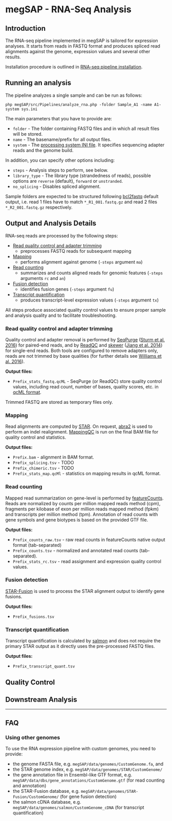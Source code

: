 # megSAP - RNA-Seq Analysis

## Introduction

The RNA-seq pipeline implemented in megSAP is tailored for expression
analyses. It starts from reads in FASTQ format and produces spliced read
alignments against the genome, expression values and several other
results.

Installation procedure is outlined in [RNA-seq pipeline
installation](installation_rna_pipeline.md).

## Running an analysis

The pipeline analyzes a single sample and can be run as follows:

```shell
php megSAP/src/Pipelines/analyze_rna.php -folder Sample_A1 -name A1-system sys.ini
```

The main parameters that you have to provide are:

* `folder` - The folder containing FASTQ files and in which all result
  files will be stored.
* `name` - The basename/prefix for all output files.
* `system` - The [processing system INI file](processing_system_ini_file.md).
  It specifies sequencing adapter reads and the genome build.

In addition, you can specify other options including:

* `steps` - Analysis steps to perform, see below.
* `library_type` - The library type (strandedness of reads), possible options
  are ``reverse`` (default), ``forward`` or ``unstranded``.
* `no_splicing` - Disables spliced alignment.

Sample folders are expected to be structured following [bcl2fastq]
default output, i.e. read 1 files have to match `*_R1_001.fastq.gz` and
read 2 files `*_R2_001.fastq.gz` respectively.

[bcl2fastq]: https://support.illumina.com/sequencing/sequencing_software/bcl2fastq-conversion-software.html

## Output and Analysis Details

RNA-seq reads are processed by the following steps:

* [Read quality control and adapter trimming](#read-quality-control-and-adapter-trimming)
  - preprocesses FASTQ reads for subsequent mapping
* [Mapping](#mapping)
  - performs alignment against genome (``-steps`` argument ``ma``)
* [Read counting](#read-counting)
  - summarizes and counts aligned reads for genomic features (``-steps``
	  arguments ``rc`` and ``an``)
* [Fusion detection](#fusion-detection)
  - identifies fusion genes (``-steps`` argument ``fu``)
* [Transcript quantification](#transcript-quantification)
  - produces transcript-level expression values (``-steps`` argument ``tx``)

All steps produce associated quality control values to ensure proper
sample and analysis quality and to facilitate troubleshooting.

### Read quality control and adapter trimming

Quality control and adapter removal is performed by [SeqPurge] ([Sturm
et al. 2016]) for paired-end reads, and by [ReadQC] and [skewer] ([Jiang
et al. 2014]) for single-end reads. Both tools are configured to remove
adapters only, reads are not trimmed by base qualities (for further
details see [Williams et al. 2016]).

[SeqPurge]: https://github.com/imgag/ngs-bits
[ReadQC]: https://github.com/imgag/ngs-bits
[skewer]: https://github.com/relipmoc/skewer
[Sturm et al. 2016]: https://bmcbioinformatics.biomedcentral.com/articles/10.1186/s12859-016-1069-7
[Jiang et al. 2014]: https://bmcbioinformatics.biomedcentral.com/articles/10.1186/1471-2105-15-182
[Williams et al. 2016]: https://bmcbioinformatics.biomedcentral.com/articles/10.1186/s12859-016-0956-2

**Output files:**

* ``Prefix_stats_fastq.qcML`` - SeqPurge (or ReadQC) store quality
  control values, including read count, number of bases, quality scores,
  etc. in [qcML format](https://www.ncbi.nlm.nih.gov/pubmed/24760958).

Trimmed FASTQ are stored as temporary files only.

### Mapping

Read alignments are computed by
[STAR](https://github.com/alexdobin/STAR). On request,
[abra2](https://github.com/mozack/abra2) is used to perform an indel
realignment. [MappingQC](https://github.com/imgag/ngs-bits) is run on
the final BAM file for quality control and statistics.

**Output files:**

* ``Prefix.bam`` - alignment in BAM format.
* ``Prefix_splicing.tsv`` - TODO
* ``Prefix_chimeric.tsv`` - TODO
* ``Prefix_stats_map.qcMl`` - statistics on mapping results in qcML
  format.

### Read counting

Mapped read summarization on gene-level is performed by
[featureCounts](http://bioinf.wehi.edu.au/featureCounts/).  Reads are
normalized by counts per million mapped reads method (cpm), fragments
per kilobase of exon per million reads mapped method (fpkm) and
transcripts per million method (tpm). Annotation of read counts with
gene symbols and gene biotypes is based on the provided GTF file.

**Output files:**

* ``Prefix_counts_raw.tsv`` - raw read counts in featureCounts native
  output format (tab-separated)
* ``Prefix_counts.tsv`` - normalized and annotated read counts
  (tab-separated).
* ``Prefix_stats_rc.tsv`` - read assignment and expression quality
  control values.

### Fusion detection

[STAR-Fusion](https://github.com/STAR-Fusion/STAR-Fusion) is used to
process the STAR alignment output to identify gene fusions.

**Output files:**

* ``Prefix_fusions.tsv``

### Transcript quantification

Transcript quantification is calculated by [salmon] and does not require
the primary STAR output as it directly uses the pre-processed FASTQ
files.

[salmon]: https://github.com/COMBINE-lab/salmon

**Output files:**

* ``Prefix_transcript_quant.tsv``

## Quality Control

## Downstream Analysis

---

## FAQ

### Using other genomes

To use the RNA expression pipeline with custom genomes, you need to
provide:

* the genome FASTA file, e.g. `megSAP/data/genomes/CustomGenome.fa`, and
* the STAR genome index, e.g. `megSAP/data/genomes/STAR/CustomGenome/`
* the gene annotation file in Ensembl-like GTF format, e.g.
  `megSAP/data/dbs/gene_annotations/CustomGenome.gtf` (for read counting
  and annotation)
* the STAR-Fusion database, e.g.
  `megSAP/data/genomes/STAR-Fusion/CustomGenome/` (for gene fusion
  detection)
* the salmon cDNA database, e.g.
  `megSAP/data/genomes/salmon/CustomGenome_cDNA` (for transcript
  quantification)